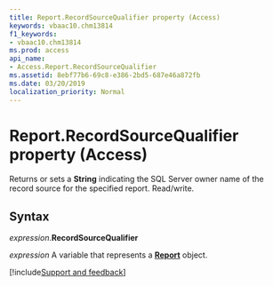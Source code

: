 ```yaml
---
title: Report.RecordSourceQualifier property (Access)
keywords: vbaac10.chm13814
f1_keywords:
- vbaac10.chm13814
ms.prod: access
api_name:
- Access.Report.RecordSourceQualifier
ms.assetid: 8ebf77b6-69c8-e386-2bd5-687e46a872fb
ms.date: 03/20/2019
localization_priority: Normal
---
```



# Report.RecordSourceQualifier property (Access)

Returns or sets a **String** indicating the SQL Server owner name of the record source for the specified report. Read/write.


## Syntax

_expression_.**RecordSourceQualifier**

_expression_ A variable that represents a **[Report](Access.Report.md)** object.




[!include[Support and feedback](~/includes/feedback-boilerplate.md)]